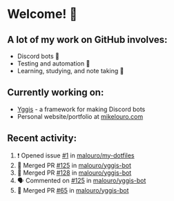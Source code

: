 # Welcome! 👋

## A lot of my work on GitHub involves:
  * Discord bots 🤖
  * Testing and automation 🧪
  * Learning, studying, and note taking 📝

## Currently working on:
  * [Yggis](https://github.com/malouro/yggis-bot) - a framework for making Discord bots
  * Personal website/portfolio at [mikelouro.com](https://mikelouro.com)

## Recent activity:

<!--START_SECTION:activity-->
1. ❗️ Opened issue [#1](https://github.com//malouro/my-dotfiles/issues/1) in [malouro/my-dotfiles](https://github.com//malouro/my-dotfiles)
2. 🎊  Merged PR [#125](https://github.com//malouro/yggis-bot/pull/125) in [malouro/yggis-bot](https://github.com//malouro/yggis-bot)
3. 🎊  Merged PR [#128](https://github.com//malouro/yggis-bot/pull/128) in [malouro/yggis-bot](https://github.com//malouro/yggis-bot)
4. 🗣 Commented on [#125](https://github.com//malouro/yggis-bot/issues/125) in [malouro/yggis-bot](https://github.com//malouro/yggis-bot)
5. 🎊  Merged PR [#65](https://github.com//malouro/yggis-bot/pull/65) in [malouro/yggis-bot](https://github.com//malouro/yggis-bot)
<!--END_SECTION:activity-->

